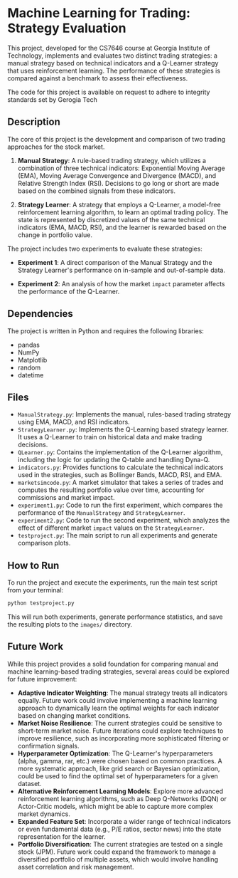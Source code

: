 # Machine Learning for Trading: Strategy Evaluation

This project, developed for the CS7646 course at Georgia Institute of Technology, implements and evaluates two distinct trading strategies: a manual strategy based on technical indicators and a Q-Learner strategy that uses reinforcement learning. The performance of these strategies is compared against a benchmark to assess their effectiveness.

The code for this project is available on request to adhere to integrity standards set by Gerogia Tech

## Description

The core of this project is the development and comparison of two trading approaches for the stock market.

1.  **Manual Strategy**: A rule-based trading strategy, which utilizes a combination of three technical indicators: Exponential Moving Average (EMA), Moving Average Convergence and Divergence (MACD), and Relative Strength Index (RSI). Decisions to go long or short are made based on the combined signals from these indicators.

2.  **Strategy Learner**: A strategy that employs a Q-Learner, a model-free reinforcement learning algorithm, to learn an optimal trading policy. The state is represented by discretized values of the same technical indicators (EMA, MACD, RSI), and the learner is rewarded based on the change in portfolio value.

The project includes two experiments to evaluate these strategies:

* **Experiment 1**: A direct comparison of the Manual Strategy and the Strategy Learner's performance on in-sample and out-of-sample data.

* **Experiment 2**: An analysis of how the market `impact` parameter affects the performance of the Q-Learner.

## Dependencies

The project is written in Python and requires the following libraries:

* pandas
* NumPy
* Matplotlib
* random
* datetime

  

## Files

* `ManualStrategy.py`: Implements the manual, rules-based trading strategy using EMA, MACD, and RSI indicators.
* `StrategyLearner.py`: Implements the Q-Learning based strategy learner. It uses a Q-Learner to train on historical data and make trading decisions.
* `QLearner.py`: Contains the implementation of the Q-Learner algorithm, including the logic for updating the Q-table and handling Dyna-Q.
* `indicators.py`: Provides functions to calculate the technical indicators used in the strategies, such as Bollinger Bands, MACD, RSI, and EMA.
* `marketsimcode.py`: A market simulator that takes a series of trades and computes the resulting portfolio value over time, accounting for commissions and market impact.
* `experiment1.py`: Code to run the first experiment, which compares the performance of the `ManualStrategy` and `StrategyLearner`.
* `experiment2.py`: Code to run the second experiment, which analyzes the effect of different market `impact` values on the `StrategyLearner`.
* `testproject.py`: The main script to run all experiments and generate comparison plots.

## How to Run

To run the project and execute the experiments, run the main test script from your terminal:

```bash
python testproject.py
```

This will run both experiments, generate performance statistics, and save the resulting plots to the `images/` directory.

## Future Work

While this project provides a solid foundation for comparing manual and machine learning-based trading strategies, several areas could be explored for future improvement:

* **Adaptive Indicator Weighting**: The manual strategy treats all indicators equally. Future work could involve implementing a machine learning approach to dynamically learn the optimal weights for each indicator based on changing market conditions.
* **Market Noise Resilience**: The current strategies could be sensitive to short-term market noise. Future iterations could explore techniques to improve resilience, such as incorporating more sophisticated filtering or confirmation signals.
* **Hyperparameter Optimization**: The Q-Learner's hyperparameters (alpha, gamma, rar, etc.) were chosen based on common practices. A more systematic approach, like grid search or Bayesian optimization, could be used to find the optimal set of hyperparameters for a given dataset.
* **Alternative Reinforcement Learning Models**: Explore more advanced reinforcement learning algorithms, such as Deep Q-Networks (DQN) or Actor-Critic models, which might be able to capture more complex market dynamics.
* **Expanded Feature Set**: Incorporate a wider range of technical indicators or even fundamental data (e.g., P/E ratios, sector news) into the state representation for the learner.
* **Portfolio Diversification**: The current strategies are tested on a single stock (JPM). Future work could expand the framework to manage a diversified portfolio of multiple assets, which would involve handling asset correlation and risk management.

